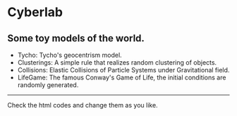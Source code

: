 # Cyberlab
Some toy models of the world.
-------------------------------------------
+ Tycho: Tycho's geocentrism model.
+ Clusterings: A simple rule that realizes random clustering of objects.
+ Collisions: Elastic Collisions of Particle Systems under Gravitational field.
+ LifeGame: The famous Conway's Game of Life, the initial conditions are randomly generated.

---------------------------------------------
Check the html codes and change them as you like.